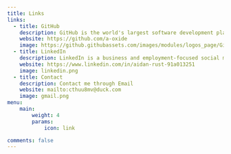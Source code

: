 ```yaml
---
title: Links
links:
  - title: GitHub
    description: GitHub is the world's largest software development platform.
    website: https://github.com/a-oxide
    image: https://github.githubassets.com/images/modules/logos_page/GitHub-Mark.png
  - title: LinkedIn
    description: LinkedIn is a business and employment-focused social media platform that works through websites and mobile apps.
    website: https://www.linkedin.com/in/aidan-rust-91a013251
    image: linkedin.png
  - title: Contact
    description: Contact me through Email
    website: mailto:cthuu8mv@duck.com
    image: gmail.png
menu:
    main:
        weight: 4
        params:
            icon: link

comments: false
---
```

